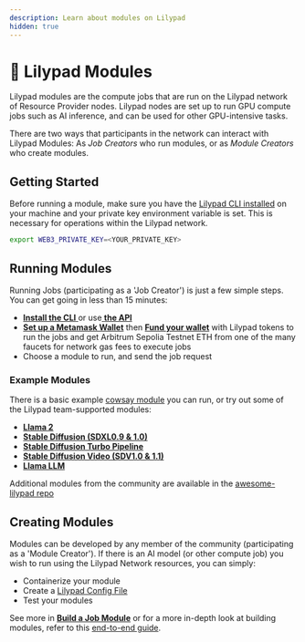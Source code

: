```yaml
---
description: Learn about modules on Lilypad
hidden: true
---
```


# 🧩 Lilypad Modules

Lilypad modules are the compute jobs that are run on the Lilypad network of Resource Provider nodes. Lilypad nodes are set up to run GPU compute jobs such as AI inference, and can be used for other GPU-intensive tasks.

There are two ways that participants in the network can interact with Lilypad Modules: As _Job Creators_ who run modules, or as _Module Creators_ who create modules.

## Getting Started

Before running a module, make sure you have the [Lilypad CLI installed](../getting-started/installation.md) on your machine and your private key environment variable is set. This is necessary for operations within the Lilypad network.

```bash
export WEB3_PRIVATE_KEY=<YOUR_PRIVATE_KEY>
```

## Running Modules

Running Jobs (participating as a 'Job Creator') is just a few simple steps. You can get going in less than 15 minutes:

* [**Install the CLI** ](../getting-started/installation.md)or use[ **the API**](../developer-resources/inference-api.md)
* [**Set up a Metamask Wallet**](../getting-started/setting-up-your-wallet.md) then [**Fund your wallet**](../lilypad-testnet/quick-start/funding-your-wallet-from-faucet.md) with Lilypad tokens to run the jobs and get Arbitrum Sepolia Testnet ETH from one of the many faucets for network gas fees to execute jobs
* Choose a module to run, and send the job request

### **Example Modules**

There is a basic example [cowsay module](../lilypad-modules-1/cowsay.md) you can run, or try out some of the Lilypad team-supported modules:

* [**Llama 2**](../lilypad-modules-1/llama2.md)
* [**Stable Diffusion (SDXL0.9 & 1.0)**](../lilypad-modules-1/stable-diffusion-sdxl0.9.md)
* [**Stable Diffusion Turbo Pipeline**](../lilypad-modules-1/stable-diffusion-turbo-pipeline.md)
* [**Stable Diffusion Video (SDV1.0 & 1.1)**](../lilypad-modules-1/stable-diffusion-video-sdv1.0-and-1.1.md)
* [**Llama LLM**](../lilypad-modules-1/llama-llm.md)

Additional modules from the community are available in the [awesome-lilypad repo](https://github.com/Lilypad-Tech/awesome-Lilypad?tab=readme-ov-file#modules)

## Creating Modules

Modules can be developed by any member of the community (participating as a 'Module Creator'). If there is an AI model (or other compute job) you wish to run using the Lilypad Network resources, you can simply:

* Containerize your module
* Create a [Lilypad Config File](https://github.com/Lilypad-Tech/lilypad-module-cowsay/blob/main/lilypad_module.json.tmpl)
* Test your modules

See more in [**Build a Job Module**](../developer-resources/build-a-job-module.md) or for a more in-depth look at building modules, refer to this [end-to-end guide](https://blog.lilypadnetwork.org/lilypad-module-builder-guide).
